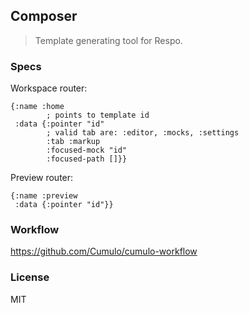 
Composer
------

> Template generating tool for Respo.

### Specs

Workspace router:

```edn
{:name :home
        ; points to template id
 :data {:pointer "id"
        ; valid tab are: :editor, :mocks, :settings
        :tab :markup
        :focused-mock "id"
        :focused-path []}}
```

Preview router:

```edn
{:name :preview
 :data {:pointer "id"}}
```

### Workflow

https://github.com/Cumulo/cumulo-workflow

### License

MIT
